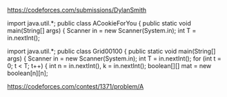 https://codeforces.com/submissions/DylanSmith

import java.util.*;
public class ACookieForYou {
    public static void main(String[] args) {
        Scanner in = new Scanner(System.in);
        int T = in.nextInt();
        
import java.util.*;
public class Grid00100 {
    public static void main(String[] args) {
        Scanner in = new Scanner(System.in);
        int T = in.nextInt();
        for (int t = 0; t < T; t++) {
            int n = in.nextInt(), k = in.nextInt();
            boolean[][] mat = new boolean[n][n];
            
            
https://codeforces.com/contest/1371/problem/A           